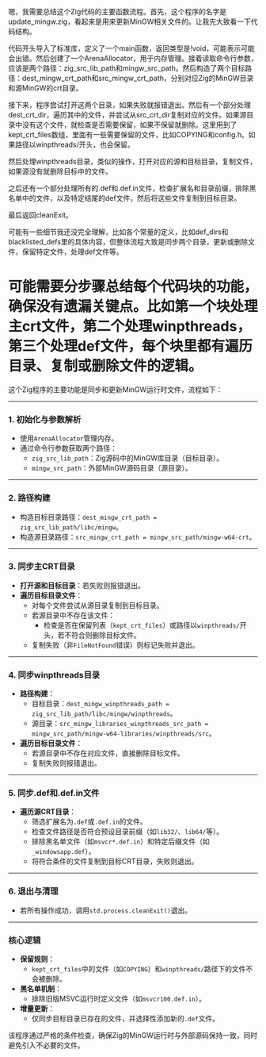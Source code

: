 嗯，我需要总结这个Zig代码的主要函数流程。首先，这个程序的名字是update_mingw.zig，看起来是用来更新MinGW相关文件的。让我先大致看一下代码结构。

代码开头导入了标准库，定义了一个main函数，返回类型是!void，可能表示可能会出错。然后创建了一个ArenaAllocator，用于内存管理。接着读取命令行参数，应该是两个路径：zig_src_lib_path和mingw_src_path。然后构造了两个目标路径：dest_mingw_crt_path和src_mingw_crt_path，分别对应Zig的MinGW目录和源MinGW的crt目录。

接下来，程序尝试打开这两个目录，如果失败就报错退出。然后有一个部分处理dest_crt_dir，遍历其中的文件，并尝试从src_crt_dir复制对应的文件。如果源目录中没有这个文件，就检查是否需要保留，如果不保留就删除。这里用到了kept_crt_files数组，里面有一些需要保留的文件，比如COPYING和config.h。如果路径以winpthreads/开头，也会保留。

然后处理winpthreads目录，类似的操作，打开对应的源和目标目录，复制文件，如果源没有就删除目标中的文件。

之后还有一个部分处理所有的.def和.def.in文件，检查扩展名和目录前缀，排除黑名单中的文件，以及特定结尾的def文件，然后将这些文件复制到目标目录。

最后返回cleanExit。

可能有一些细节我还没完全理解，比如各个常量的定义，比如def_dirs和blacklisted_defs里的具体内容，但整体流程大致是同步两个目录，更新或删除文件，保留特定文件，处理def文件等。

可能需要分步骤总结每个代码块的功能，确保没有遗漏关键点。比如第一个块处理主crt文件，第二个处理winpthreads，第三个处理def文件，每个块里都有遍历目录、复制或删除文件的逻辑。
================================================
这个Zig程序的主要功能是同步和更新MinGW运行时文件，流程如下：

---

### **1. 初始化与参数解析**
- 使用`ArenaAllocator`管理内存。
- 通过命令行参数获取两个路径：
  - `zig_src_lib_path`：Zig源码中的MinGW库目录（目标目录）。
  - `mingw_src_path`：外部MinGW源码目录（源目录）。

---

### **2. 路径构建**
- 构造目标目录路径：`dest_mingw_crt_path = zig_src_lib_path/libc/mingw`。
- 构造源目录路径：`src_mingw_crt_path = mingw_src_path/mingw-w64-crt`。

---

### **3. 同步主CRT目录**
- **打开源和目标目录**：若失败则报错退出。
- **遍历目标目录文件**：
  - 对每个文件尝试从源目录复制到目标目录。
  - 若源目录中不存在该文件：
    - 检查是否在保留列表（`kept_crt_files`）或路径以`winpthreads/`开头，若不符合则删除目标文件。
  - 复制失败（非`FileNotFound`错误）则标记失败并退出。

---

### **4. 同步winpthreads目录**
- **路径构建**：
  - 目标目录：`dest_mingw_winpthreads_path = zig_src_lib_path/libc/mingw/winpthreads`。
  - 源目录：`src_mingw_libraries_winpthreads_src_path = mingw_src_path/mingw-w64-libraries/winpthreads/src`。
- **遍历目标目录文件**：
  - 若源目录中不存在对应文件，直接删除目标文件。
  - 复制失败则报错退出。

---

### **5. 同步.def和.def.in文件**
- **遍历源CRT目录**：
  - 筛选扩展名为`.def`或`.def.in`的文件。
  - 检查文件路径是否符合预设目录前缀（如`lib32/`、`lib64/`等）。
  - 排除黑名单文件（如`msvcr*.def.in`）和特定后缀文件（如`_windowsapp.def`）。
  - 将符合条件的文件复制到目标CRT目录，失败则退出。

---

### **6. 退出与清理**
- 若所有操作成功，调用`std.process.cleanExit()`退出。

---

### **核心逻辑**
- **保留规则**：
  - `kept_crt_files`中的文件（如`COPYING`）和`winpthreads/`路径下的文件不会被删除。
- **黑名单机制**：
  - 排除旧版MSVC运行时定义文件（如`msvcr100.def.in`）。
- **增量更新**：
  - 仅同步目标目录已存在的文件，并选择性添加新的`.def`文件。

该程序通过严格的条件检查，确保Zig的MinGW运行时与外部源码保持一致，同时避免引入不必要的文件。